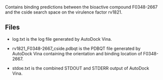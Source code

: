 Contains binding predictions between the bioactive compound F0348-2667 and the cside search space on the virulence factor rv1821.

## Files

- log.txt is the log file generated by AutoDock Vina.

- rv1821_F0348-2667_cside.pdbqt is the PDBQT file generated by AutoDock Vina containing the orientation and binding location of F0348-2667.

- stdoe.txt is the combined STDOUT and STDERR output of AutoDock Vina.

